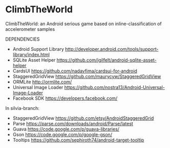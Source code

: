 ClimbTheWorld
=============

ClimbTheWorld: an Android serious game based on inline-classification of accelerometer samples

DEPENDENCIES
* Android Support Library http://developer.android.com/tools/support-library/index.html
* SQLite Asset Helper https://github.com/jgilfelt/android-sqlite-asset-helper
* CardsUI https://github.com/nadavfima/cardsui-for-android
* StaggeredGridView https://github.com/maurycyw/StaggeredGridView
* ORMLite http://ormlite.com/
* Universal Image Loader https://github.com/nostra13/Android-Universal-Image-Loader
* Facebook SDK https://developers.facebook.com/

In silvia-branch:
* StaggeredGridView https://github.com/etsy/AndroidStaggeredGrid
* Parse https://parse.com/downloads/android/Parse/latest
* Guava https://code.google.com/p/guava-libraries/
* Gson https://code.google.com/p/google-gson/
* Tooltips https://github.com/sephiroth74/android-target-tooltip
